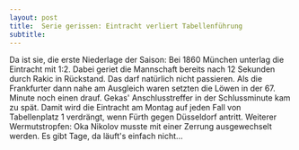 ```yaml
---
layout: post
title:  Serie gerissen: Eintracht verliert Tabellenführung
subtitle:  
---
```


Da ist sie, die erste Niederlage der Saison: Bei 1860 München unterlag die Eintracht mit 1:2. Dabei geriet die Mannschaft bereits nach 12 Sekunden durch Rakic in Rückstand. Das darf natürlich nicht passieren. Als die Frankfurter dann nahe am Ausgleich waren setzten die Löwen in der 67. Minute noch einen drauf. Gekas' Anschlusstreffer in der Schlussminute kam zu spät. Damit wird die Eintracht am Montag auf jeden Fall von Tabellenplatz 1 verdrängt, wenn Fürth gegen Düsseldorf antritt. Weiterer Wermutstropfen: Oka Nikolov musste mit einer Zerrung ausgewechselt werden. Es gibt Tage, da läuft's einfach nicht...


